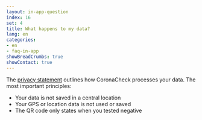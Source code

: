 ```yaml
---
layout: in-app-question
index: 16
set: 4
title: What happens to my data?
lang: en
categories:
- en
- faq-in-app
showBreadCrumbs: true
showContact: true
---
```

The [privacy statement](/en/privacy) outlines how CoronaCheck processes your data. The most important principles:

- Your data is not saved in a central location
- Your GPS or location data is not used or saved  
- The QR code only states when you tested negative 
